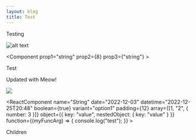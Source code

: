 ```yaml
---
layout: blog
title: Test
---
```


T﻿esting

![alt text](img_20220326_175845.jpg "Title")

<Component prop1="string" prop2={8} prop3={"string"} >

Test

</Component>

Updated with Meow!

![](Screenshot%202022-12-19%20at%2012.42.44.png "")

<ReactComponent name="String" date="2022-12-03" datetime="2022-12-25T20:48" boolean={true} variant="option1" padding={12} array={[1, "2", { number: 3 }]} object={{ key: "value", nestedObject: { key: "value" } }} function={(myFuncArg) => { console.log("test"); }} >

Children

</ReactComponent>

